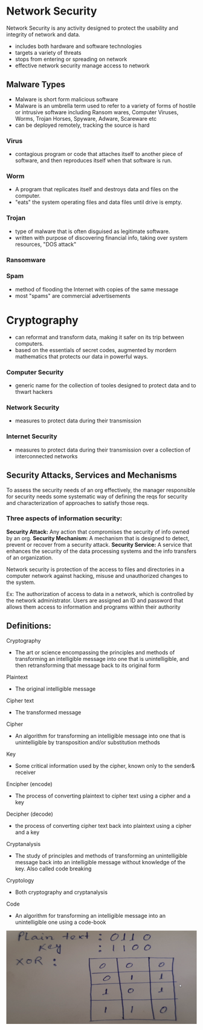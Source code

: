 # Network Security
Network Security is any activity designed to protect the usability and integrity of network and data.
- includes both hardware and software technologies
- targets a variety of threats
- stops from entering or spreading on network
- effective network security manage access to network


## Malware Types
- Malware is short form malicious software
- Malware is an umbrella term used to refer to a variety of forms of hostile or 
intrusive software including Ransom wares, Computer Viruses, Worms, 
Trojan Horses, Spyware, Adware, Scareware etc
- can be deployed remotely, tracking the source is hard



### Virus
- contagious program or code that attaches itself to another piece of software, and then reproduces itself when that software is run.

### Worm
- A program that replicates itself and destroys data and files on the computer.
- "eats" the system operating files and data files until drive is empty.

### Trojan
- type of malware that is often disguised as legitimate software.
- written with purpose of discovering financial info, taking over system resources, "DOS attack"

### Ransomware


### Spam
- method of flooding the Internet with copies of the same message
- most "spams" are commercial advertisements



# Cryptography
- can reformat and transform data, making it safer on its trip between computers.
- based on the essentials of secret codes, augmented by mordern mathematics that protects our data in powerful ways.


### Computer Security
- generic name for the collection of tooles designed to protect data and to thwart hackers

### Network Security
- measures to protect data during their transmission

### Internet Security
- measures to protect data during their transmission over a collection of interconnected networks

## Security Attacks, Services and Mechanisms
To assess the security needs of an org effectively, the manager responsible for security needs some systematic way of defining the reqs for security and characterization of approaches to satisfy those reqs. 

### Three aspects of information security:
**Security Attack:** Any action that compromises the security of info owned by an org.
**Security Mechanism:** A mechanism that is designed to detect, prevent or recover from a security attack.
**Security Service:** A service that enhances the security of the data processing systems and the info transfers of an organization.


Network security is protection of the access to files and directories in a computer 
network against hacking, misuse and unauthorized changes to the system.

Ex: The authorization of access to data in a network, which is controlled by the network 
administrator. Users are assigned an ID and password that allows them access to 
information and programs within their authority



## Definitions:
Cryptography
- The art or science encompassing the principles and methods of transforming an intelligible message into one that is unintelligible, and then retransforming that message back to its original form

Plaintext 
- The original intelligible message

Cipher text
- The transformed message

Cipher
- An algorithm for transforming an intelligible message into one that is unintelligible by
 transposition and/or substitution methods

Key
- Some critical information used by the cipher, known only to the sender& receiver

Encipher (encode)
- The process of converting plaintext to cipher text using a cipher and a key

Decipher (decode)
- the process of converting cipher text back into plaintext using a cipher and a key

Cryptanalysis
- The study of principles and methods of transforming an unintelligible message back into an intelligible message without knowledge of the key. Also called code breaking

Cryptology
- Both cryptography and cryptanalysis

Code
- An algorithm for transforming an intelligible message into an unintelligible one using a code-book

![Cipher Example](image.png)
